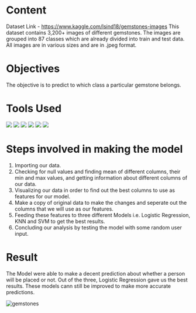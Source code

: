 # Content

Dataset Link - https://www.kaggle.com/lsind18/gemstones-images
This dataset contains 3,200+ images of different gemstones. The images are grouped into 87 classes which are already divided into train and test data. All images are in various sizes and are in .jpeg format.

# Objectives  
The objective is to predict to which class a particular gemstone belongs. <br>

# Tools Used
<img src="https://img.shields.io/badge/Python-FFD43B?style=for-the-badge&logo=python&logoColor=darkgreen"/> <img src="https://img.shields.io/badge/TensorFlow-FF6F00?style=for-the-badge&logo=tensorflow&logoColor=white"> <img src="https://img.shields.io/badge/pandas%20-%23150458.svg?&style=for-the-badge&logo=pandas&logoColor=white" /> <img src="https://img.shields.io/badge/numpy%20-%23013243.svg?&style=for-the-badge&logo=numpy&logoColor=white" /> <img src="https://img.shields.io/badge/Keras-D00000?style=for-the-badge&logo=Keras&logoColor=white"/> <img src="https://img.shields.io/badge/Colab-F9AB00?style=for-the-badge&logo=googlecolab&color=525252">


# Steps involved in making the model 
1) Importing our data. <br>
2) Checking for null values and finding mean of different columns, their min and max values, and getting information about different columns of our data.<br>
3) Visualizing our data in order to find out the best columns to use as features for our model. <br>
4) Make a copy of original data to make the changes and seperate out the columns that we will use as our features. <br>
5) Feeding these features to three different Models i.e. Logistic Regression, KNN and SVM to get the best results.<br>
6) Concluding our analysis by testing the model with some random user input.<br>

# Result  
The Model were able to make a decent prediction about whether a person will be placed or not. Out of the three, Logistic Regression gave us the best results. These models cann still be improved to make more accurate predictions. <br>

![gemstones](https://user-images.githubusercontent.com/75988493/147533586-427ebb7f-b473-46b5-ab5a-a0e46b1b8c2c.png)
